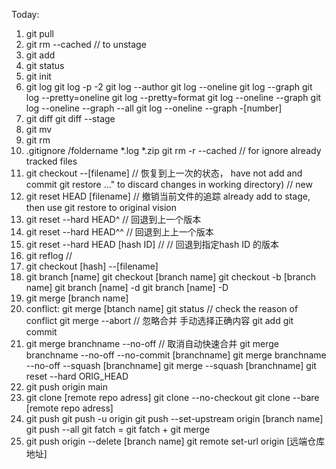Today:
1. git pull
2. git rm --cached <file>  // to unstage
3. git add
4. git status
5. git init
6. git log
   git log -p -2
   git log --author
   git log --oneline
   git log --graph
   git log --pretty=oneline
   git log --pretty=format
   git log --oneline --graph
   git log --oneline --graph --all
   git log --oneline --graph -[number] 
7. git diff
   git diff --stage
8. git mv
9.  git rm
10. .gitignore
	/foldername
	*.log
	*.zip
	git rm -r --cached // for ignore already tracked files
10. git checkout --[filename] // 恢复到上一次的状态， have not add and commit
    git restore <file>..." to discard changes in working directory) // new 
11. git reset HEAD [filename] // 撤销当前文件的追踪 already add to stage, then use git restore to original vision
12. git reset --hard HEAD^  // 回退到上一个版本
13. git reset --hard HEAD^^ // 回退到上上一个版本
14. git reset --hard HEAD [hash ID] // // 回退到指定hash ID 的版本
15. git reflog  // 	
16. git checkout [hash] --[filename]
17. git branch [name]
    git checkout [branch name]
    git checkout -b [branch name]
	git branch [name] -d
	git branch [name] -D
18. git merge [branch name]
19. conflict:
    git merge [btanch name]
    git status // check the reason of conflict
    git merge --abort // 忽略合并
    手动选择正确内容
    git add 
    git commit
20. git merge branchname --no-off  // 取消自动快速合并
    git merge branchname --no-off --no-commit [branchname]
    git merge branchname --no-off --squash [branchname]
    git merge --squash [branchname]
    git reset --hard ORIG_HEAD
21. git push origin main
22. git clone [remote repo adress]
    git clone --no-checkout
    git clone --bare [remote repo adress]
22. git push 
    git push -u origin
    git push --set-upstream origin [branch name]
    git push --all 
    git fatch = git fatch + git merge
23. git push origin --delete [branch name]
    git remote set-url origin [远端仓库地址]

    